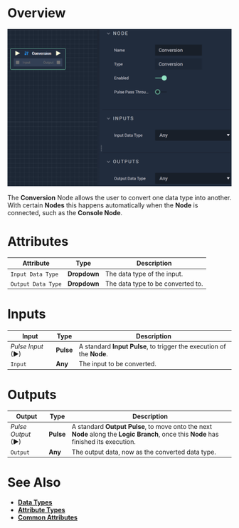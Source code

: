 # Overview

![The Conversion Node.](../../.gitbook/assets/conversion1.png)

The **Conversion** Node allows the user to convert one data type into another. With certain **Nodes** this happens automatically when the **Node** is connected, such as the **Console Node**. 

# Attributes

|Attribute|Type|Description|
|---|---|---|
|`Input Data Type`|**Dropdown**|The data type of the input.|
|`Output Data Type`|**Dropdown**|The data type to be converted to.|

# Inputs

|Input|Type|Description|
|---|---|---|
|*Pulse Input* (►)|**Pulse**|A standard **Input Pulse**, to trigger the execution of the **Node**.|
|`Input`|**Any**|The input to be converted.|
# Outputs

|Output|Type|Description|
|---|---|---|
|*Pulse Output* (►)|**Pulse**|A standard **Output Pulse**, to move onto the next **Node** along the **Logic Branch**, once this **Node** has finished its execution.|
|`Output`|**Any**|The output data, now as the converted data type.|

# See Also

* [**Data Types**](https://docs.incari.com/incari-studio/getting-started/data-types)
* [**Attribute Types**](https://docs.incari.com/incari-studio/getting-started/attributes/attribute-types)
* [**Common Attributes**](https://docs.incari.com/incari-studio/getting-started/attributes/common-attributes)
